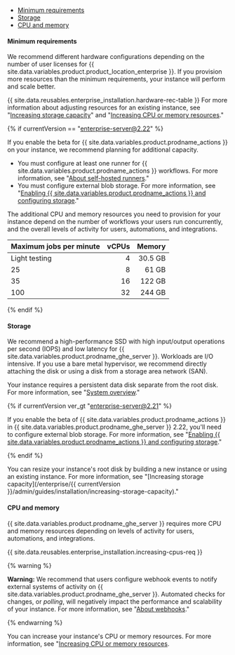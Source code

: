 - [Minimum requirements](#minimum-requirements)
- [Storage](#storage)
- [CPU and memory](#cpu-and-memory)

#### Minimum requirements

We recommend different hardware configurations depending on the number of user licenses for {{ site.data.variables.product.product_location_enterprise }}. If you provision more resources than the minimum requirements, your instance will perform and scale better.

{{ site.data.reusables.enterprise_installation.hardware-rec-table }} For more information about adjusting resources for an existing instance, see "[Increasing storage capacity](/enterprise/admin/installation/increasing-storage-capacity)" and "[Increasing CPU or memory resources](/enterprise/admin/installation/increasing-cpu-or-memory-resources)."

{% if currentVersion == "enterprise-server@2.22" %}

If you enable the beta for {{ site.data.variables.product.prodname_actions }} on your instance, we recommend planning for additional capacity.

- You must configure at least one runner for {{ site.data.variables.product.prodname_actions }} workflows. For more information, see "[About self-hosted runners](/actions/hosting-your-own-runners/about-self-hosted-runners)."
- You must configure external blob storage. For more information, see "[Enabling {{ site.data.variables.product.prodname_actions }} and configuring storage](/enterprise/admin/github-actions/enabling-github-actions-and-configuring-storage)."

The additional CPU and memory resources you need to provision for your instance depend on the number of workflows your users run concurrently, and the overall levels of activity for users, automations, and integrations.

| Maximum jobs per minute | vCPUs |  Memory |
|:----------------------- | -----:| -------:|
| Light testing           |     4 | 30.5 GB |
| 25                      |     8 |   61 GB |
| 35                      |    16 |  122 GB |
| 100                     |    32 |  244 GB |

{% endif %}

#### Storage

We recommend a high-performance SSD with high input/output operations per second (IOPS) and low latency for {{ site.data.variables.product.prodname_ghe_server }}. Workloads are I/O intensive. If you use a bare metal hypervisor, we recommend directly attaching the disk or using a disk from a storage area network (SAN).

Your instance requires a persistent data disk separate from the root disk. For more information, see "[System overview](/enterprise/admin/guides/installation/system-overview)."

{% if currentVersion ver_gt "enterprise-server@2.21" %}

If you enable the beta of {{ site.data.variables.product.prodname_actions }} in {{ site.data.variables.product.prodname_ghe_server }} 2.22, you'll need to configure external blob storage. For more information, see "[Enabling {{ site.data.variables.product.prodname_actions }} and configuring storage](/enterprise/admin/github-actions/enabling-github-actions-and-configuring-storage)."

{% endif %}

You can resize your instance's root disk by building a new instance or using an existing instance. For more information, see "[Increasing storage capacity](/enterprise/{{ currentVersion }}/admin/guides/installation/increasing-storage-capacity)."

#### CPU and memory

{{ site.data.variables.product.prodname_ghe_server }} requires more CPU and memory resources depending on levels of activity for users, automations, and integrations.

{{ site.data.reusables.enterprise_installation.increasing-cpus-req }}

{% warning %}

**Warning:** We recommend that users configure webhook events to notify external systems of activity on {{ site.data.variables.product.prodname_ghe_server }}. Automated checks for changes, or _polling_, will negatively impact the performance and scalability of your instance. For more information, see "[About webhooks](/github/extending-github/about-webhooks)."

{% endwarning %}

You can increase your instance's CPU or memory resources. For more information, see "[Increasing CPU or memory resources](/enterprise/admin/installation/increasing-cpu-or-memory-resources).
